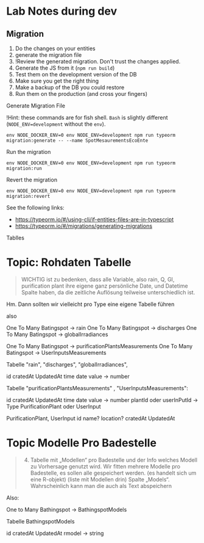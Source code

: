 # Lab Notes during dev

## Migration

1. Do the changes on your entities
2. generate the migration file
3. !Review the generated migration. Don't trust the changes applied.
4. Generate the JS from it (`npm run build`)
5. Test them on the development version of the DB
6. Make sure you get the right thing
7. Make a backup of the DB you could restore
8. Run them on the production (and cross your fingers)

Generate Migration File

!Hint: these commands are for fish shell. `Bash` is slightly different (`NODE_ENV=development` without the `env`).

```fish
env NODE_DOCKER_ENV=0 env NODE_ENV=development npm run typeorm migration:generate -- --name SpotMesaurementsEcoEnte
```

Run the migration

```fish
env NODE_DOCKER_ENV=0 env NODE_ENV=development npm run typeorm migration:run
```

Revert the migration

```fish
env NODE_DOCKER_ENV=0 env NODE_ENV=development npm run typeorm migration:revert
```


See the following links:

- https://typeorm.io/#/using-cli/if-entities-files-are-in-typescript
- https://typeorm.io/#/migrations/generating-migrations



Tablles

Topic: Rohdaten Tabelle
=======================

> WICHTIG ist zu bedenken, dass alle Variable, also rain, Q, GI, purification plant ihre eigene ganz persönliche Date, und Datetime Spalte haben, da die zeitliche Auflösung teilweise unterschiedlich ist.

Hm. Dann sollten wir vielleicht pro Type eine eigene Tabelle führen

also

One To Many Batingspot -> rain
One To Many Batingspot -> discharges
One To Many Batingspot -> globalIrradiances

One To Many Batingspot -> purificationPlantsMeasurements
One To Many Batingspot -> UserInputsMeasurements


Tabelle "rain", "discharges", "globalIrradiances",

id
cratedAt
UpdatedAt
time
date
value -> number

Tabelle "purificationPlantsMeasurements" , "UserInputsMeasurements":

id
cratedAt
UpdatedAt
time
date
value -> number
plantId oder userInPutId -> Type PurificationPlant oder UserInput

PurificationPlant, UserInput
id
name?
location?
cratedAt
UpdatedAt


Topic Modelle Pro Badestelle
============================

> 4. Tabelle mit „Modellen“ pro Badestelle und der Info welches Modell zu Vorhersage genutzt wird. Wir fitten mehrere Modelle pro Badestelle, es sollen alle gespeichert werden. (es handelt sich um eine R-objekt) (liste mit Modellen drin) Spalte „Models“. Wahrscheinlich kann man die auch als Text abspeichern


Also:


One to Many Bathingspot -> BathingspotModels

Tabelle BathingspotModels

id
cratedAt
UpdatedAt
rmodel -> string




